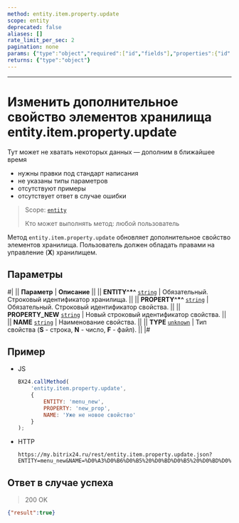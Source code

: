 ```yaml
---
method: entity.item.property.update
scope: entity
deprecated: false
aliases: []
rate_limit_per_sec: 2
pagination: none
params: {"type":"object","required":["id","fields"],"properties":{"id":{"type":"integer"},"fields":{"type":"object"}}}
returns: {"type":"object"}
---
```



---

# Изменить дополнительное свойство элементов хранилища entity.item.property.update



Тут может не хватать некоторых данных — дополним в ближайшее время







- нужны правки под стандарт написания
- не указаны типы параметров
- отсутствуют примеры
- отсутствует ответ в случае ошибки





> Scope: [`entity`](../../../scopes/permissions.md)
>
> Кто может выполнять метод: любой пользователь

Метод `entity.item.property.update` обновляет дополнительное свойство элементов хранилища. Пользователь должен обладать правами на управление (**Х**) хранилищем.

## Параметры

#|
|| **Параметр** | **Описание** ||
|| **ENTITY^*^**
[`string`](../../../data-types.md) | Обязательный. Строковый идентификатор хранилища. ||
|| **PROPERTY^*^**
[`string`](../../../data-types.md) | Обязательный. Строковый идентификатор свойства. ||
|| **PROPERTY_NEW**
[`string`](../../../data-types.md) | Новый строковый идентификатор свойства. ||
|| **NAME**
[`string`](../../../data-types.md) | Наименование свойства. ||
|| **TYPE**
[`unknown`](../../../data-types.md) | Тип свойства (**S** - строка, **N** - число, **F** - файл). ||
|#



## Пример



- JS

    ```js
    BX24.callMethod(
        'entity.item.property.update',
        {
            ENTITY: 'menu_new',
            PROPERTY: 'new_prop',
            NAME: 'Уже не новое свойство'
        }
    );
    ```

- HTTP

    ```http
    https://my.bitrix24.ru/rest/entity.item.property.update.json?ENTITY=menu_new&NAME=%D0%A3%D0%B6%D0%B5%20%D0%BD%D0%B5%20%D0%BD%D0%BE%D0%B2%D0%BE%D0%B5%20%D1%81%D0%B2%D0%BE%D0%B9%D1%81%D1%82%D0%B2%D0%BE&PROPERTY=new_prop&auth=ad5a6f34f14f644136830eb8a936f07f
    ```





## Ответ в случае успеха

> 200 OK
```json
{"result":true}
```
